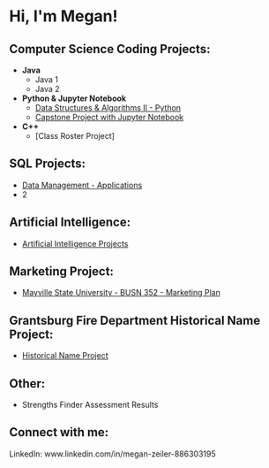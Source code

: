 <h1>Hi, I'm Megan! </h1>

<h2> Computer Science Coding Projects:</h2>

- <b>Java</b>
  - Java 1
  - Java 2
- <b>Python & Jupyter Notebook </b>
  - [Data Structures & Algorithms II - Python](https://github.com/mzeiler29/Data-Structures-and-Algorithms-II)
  - [Capstone Project with Jupyter Notebook](https://github.com/mzeiler29/Capstone-Project/tree/main)
- <b>C++</b>
  - [Class Roster Project]
<h2> SQL Projects: </h2>

- [Data Management - Applications](https://github.com/mzeiler29/Data-Management-Applications)
- 2
<h2> Artificial Intelligence: </h2>

- [Artificial Intelligence Projects](https://github.com/mzeiler29/Artificial-Intelligence)
<h2> Marketing Project: </h2>

- [Mayville State University - BUSN 352 - Marketing Plan](https://github.com/mzeiler29/Marketing-Plan)
<h2> Grantsburg Fire Department Historical Name Project: </h2>

- [Historical Name Project](https://github.com/mzeiler29/Historical-Name-Project) 
<h2> Other: </h2>

- Strengths Finder Assessment Results

<h2> Connect with me:</h2>
LinkedIn: www.linkedin.com/in/megan-zeiler-886303195
